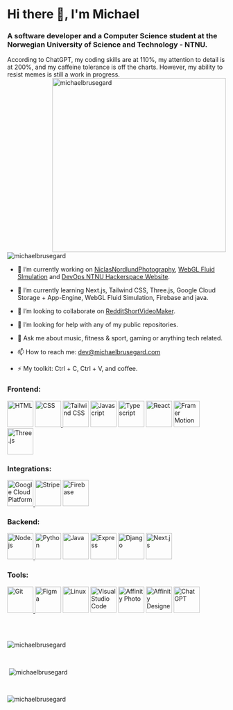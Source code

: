 <h1 align="left">Hi there 👋, I'm Michael</h1>
<h3 align="left">A software developer and a Computer Science student at the Norwegian University of Science and Technology - NTNU.</h3>
According to ChatGPT, my coding skills are at 110%, my attention to detail is at 200%, and my caffeine tolerance is off the charts. However, my ability to resist memes is still a work in progress.

<img align="right" alt="michaelbrusegard" width="400" src="https://user-images.githubusercontent.com/56915010/234749918-91c29476-3e2b-4456-b08f-7e30621a2820.jpeg">
<p align="left"> <img src="https://komarev.com/ghpvc/?username=michaelbrusegard&label=Profile%20views&color=2f81f7&style=flat" alt="michaelbrusegard" /> </p>

- 🔭 I’m currently working on [NiclasNordlundPhotography](https://github.com/michaelbrusegard/NiclasNordlundPhotography), [WebGL Fluid SImulation](https://github.com/michaelbrusegard/WebGL-Fluid-Simulation) and [DevOps NTNU Hackerspace Website](https://github.com/hackerspace-ntnu/website).

- 🌱 I’m currently learning Next.js, Tailwind CSS, Three.js, Google Cloud Storage + App-Engine, WebGL Fluid Simulation, Firebase and java.

- 👯 I’m looking to collaborate on [RedditShortVideoMaker](https://github.com/michaelbrusegard/RedditShortVideoMaker).

- 🤔 I’m looking for help with any of my public repositories.

- 💬 Ask me about music, fitness & sport, gaming or anything tech related.

- 📫 How to reach me: dev@michaelbrusegard.com

- ⚡ My toolkit: Ctrl + C, Ctrl + V, and coffee.

<h3 align="left">Frontend:</h3>
<p align="left">
  <a href="https://developer.mozilla.org/docs/Web/HTML/" target="_blank" rel="noreferrer"> <img src="https://github-production-user-asset-6210df.s3.amazonaws.com/56915010/240459987-7f32018d-3f88-4196-bfab-e533b9ffe1b7.svg" alt="HTML" width="60" height="60"/></a>
  <a href="https://developer.mozilla.org/docs/Web/CSS" target="_blank" rel="noreferrer"> <img src="https://github-production-user-asset-6210df.s3.amazonaws.com/56915010/240459825-ac6cb3de-2b3a-4f68-9a3a-d1a16b827ec8.svg" alt="CSS" width="60" height="60"/> </a>
  <a href="https://tailwindcss.com/" target="_blank" rel="noreferrer"> <img src="https://github-production-user-asset-6210df.s3.amazonaws.com/56915010/240462052-6e34b3e5-a017-43b5-9b19-3abbb68cf287.svg" alt="Tailwind CSS" width="60" height="60"/></a>
  <a href="https://developer.mozilla.org/docs/Web/javascript" target="_blank" rel="noreferrer"> <img src="https://github-production-user-asset-6210df.s3.amazonaws.com/56915010/240461993-8aec79ef-9e0b-4c3d-b862-e0779acc886d.svg" alt="Javascript" width="60" height="60"/></a>
  <a href="https://www.typescriptlang.org/" target="_blank" rel="noreferrer"> <img src="https://github-production-user-asset-6210df.s3.amazonaws.com/56915010/240462027-3296b9df-38f5-4daa-961a-429abd53ad29.svg" alt="Typescript" width="60" height="60"/></a>
  <a href="https://react.dev/" target="_blank" rel="noreferrer"> <img src="https://github-production-user-asset-6210df.s3.amazonaws.com/56915010/240463267-8b1abf10-5a29-4868-bc1b-8220de9db081.svg" alt="React" width="60" height="60"/></a>
  <a href="https://www.framer.com/motion/" target="_blank" rel="noreferrer"> <img src="https://github-production-user-asset-6210df.s3.amazonaws.com/56915010/240480964-bdac93be-5b08-4edf-a3da-10563e964c7c.svg" alt="Framer Motion" width="60" height="60"/></a>
  <a href="https://threejs.org/" target="_blank" rel="noreferrer"> <img src="https://github-production-user-asset-6210df.s3.amazonaws.com/56915010/240481757-d977c247-a349-4e72-8dd8-52c007da3a9c.svg" alt="Three.js" width="60" height="60"/></a>
</p>

<h3 align="left">Integrations:</h3>
<p align="left">
  <a href="https://cloud.google.com" target="_blank" rel="noreferrer"> <img src="https://github-production-user-asset-6210df.s3.amazonaws.com/56915010/240465900-efc81fd0-5e24-4a2c-bd2d-4a79c1b56121.svg" alt="Google Cloud Platform" width="60" height="60"/> </a>
  <a href="https://stripe.com/" target="_blank" rel="noreferrer"> <img src="https://github-production-user-asset-6210df.s3.amazonaws.com/56915010/240465915-f885002b-f7b0-4556-855b-f2def86c724f.svg" alt="Stripe" width="60" height="60"/></a>
  <a href="https://firebase.google.com" target="_blank" rel="noreferrer"> <img src="https://github-production-user-asset-6210df.s3.amazonaws.com/56915010/240465889-9c546449-0e7c-45cd-b154-639c3165acc6.svg" alt="Firebase" width="60" height="60"/></a>
</p>

<h3 align="left">Backend:</h3>
<p align="left">
  <a href="https://nodejs.org/" target="_blank" rel="noreferrer"> <img src="https://github-production-user-asset-6210df.s3.amazonaws.com/56915010/240467216-d1bb9488-d26c-4047-987b-92ddabcbfdb8.svg" alt="Node.js" width="60" height="60"/> </a>
  <a href="https://www.python.org/" target="_blank" rel="noreferrer"> <img src="https://github-production-user-asset-6210df.s3.amazonaws.com/56915010/240467225-d045420e-cf26-489d-b55f-c255bf0de3df.svg" alt="Python" width="60" height="60"/></a>
  <a href="https://www.java.com/" target="_blank" rel="noreferrer"> <img src="https://github-production-user-asset-6210df.s3.amazonaws.com/56915010/240467237-1a3334e9-db0c-4d8b-a145-61eb932932fd.svg" alt="Java" width="60" height="60"/></a>
  <a href="https://expressjs.com/" target="_blank" rel="noreferrer"> <img src="https://github-production-user-asset-6210df.s3.amazonaws.com/56915010/240467275-8a6709e6-651c-485b-99ae-fe469113352e.svg" alt="Express" width="60" height="60"/></a>
  <a href="https://www.djangoproject.com/" target="_blank" rel="noreferrer"> <img src="https://github-production-user-asset-6210df.s3.amazonaws.com/56915010/240467288-cb538b22-89d2-451e-b4f1-77874e7e6713.svg" alt="Django" width="60" height="60"/></a>
  <a href="https://nextjs.org/" target="_blank" rel="noreferrer"> <img src="https://github-production-user-asset-6210df.s3.amazonaws.com/56915010/240467299-37553c70-1c3c-4f42-a2fc-521cb0a31d0e.svg" alt="Next.js" width="60" height="60"/></a>
</p>

<h3 align="left">Tools:</h3>
<p align="left">
  <a href="https://git-scm.com/" target="_blank" rel="noreferrer"> <img src="https://github-production-user-asset-6210df.s3.amazonaws.com/56915010/240469825-9bc72dfd-2fc1-40b3-97c2-f40f1d5c78aa.svg" alt="Git" width="60" height="60"/> </a>
  <a href="https://www.figma.com/" target="_blank" rel="noreferrer"> <img src="https://github-production-user-asset-6210df.s3.amazonaws.com/56915010/240469849-6a191d93-6fc7-4411-9c6f-79dcf014319d.svg" alt="Figma" width="60" height="60"/></a>
  <a href="https://www.linux.org/" target="_blank" rel="noreferrer"> <img src="https://github-production-user-asset-6210df.s3.amazonaws.com/56915010/240469861-63ae6f64-8105-4b39-a032-f16693d6e60e.svg" alt="Linux" width="60" height="60"/></a>
  <a href="https://code.visualstudio.com/" target="_blank" rel="noreferrer"> <img src="https://github-production-user-asset-6210df.s3.amazonaws.com/56915010/240471367-922b502a-18ae-4402-95a2-8283b538001a.svg" alt="Visual Studio Code" width="60" height="60"/></a>
  <a href="https://affinity.serif.com/photo/" target="_blank" rel="noreferrer"> <img src="https://github-production-user-asset-6210df.s3.amazonaws.com/56915010/240469904-fc1d4d34-8b01-4d4b-b8d2-c24db499d962.svg" alt="Affinity Photo" width="60" height="60"/></a>
  <a href="https://affinity.serif.com/designer/" target="_blank" rel="noreferrer"> <img src="https://github-production-user-asset-6210df.s3.amazonaws.com/56915010/240469914-fd1a028e-46ce-4d03-a2df-013b7e146875.svg" alt="Affinity Designer" width="60" height="60"/></a>
  <a href="https://openai.com/blog/chatgpt/" target="_blank" rel="noreferrer"> <img src="https://github-production-user-asset-6210df.s3.amazonaws.com/56915010/240486785-5b1ec46b-7221-425a-a0ab-223201cce782.svg" alt="ChatGPT" width="60" height="60"/></a>
</p>

<br/>
<br/>

<p><img align="center" src="https://github-readme-streak-stats.herokuapp.com/?user=michaelbrusegard&theme=github_dark&count_private=true" alt="michaelbrusegard" /></p>

<br/>

<p>&nbsp;<img align="center" src="https://github-readme-stats.vercel.app/api?username=michaelbrusegard&show_icons=true&theme=github_dark&locale=en&count_private=true" alt="michaelbrusegard" /></p>

<br/>

<p><img align="left" src="https://github-readme-stats.vercel.app/api/top-langs?username=michaelbrusegard&show_icons=true&theme=github_dark&locale=en&layout=compact&count_private=true" alt="michaelbrusegard" /></p>
